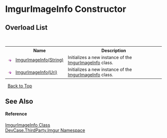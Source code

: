 # ImgurImageInfo Constructor 
 


## Overload List
&nbsp;<table><tr><th></th><th>Name</th><th>Description</th></tr><tr><td>![Public method](media/pubmethod.gif "Public method")</td><td><a href="M_DevCase_ThirdParty_Imgur_ImgurImageInfo__ctor">ImgurImageInfo(String)</a></td><td>
Initializes a new instance of the <a href="T_DevCase_ThirdParty_Imgur_ImgurImageInfo">ImgurImageInfo</a> class.</td></tr><tr><td>![Public method](media/pubmethod.gif "Public method")</td><td><a href="M_DevCase_ThirdParty_Imgur_ImgurImageInfo__ctor_1">ImgurImageInfo(Uri)</a></td><td>
Initializes a new instance of the <a href="T_DevCase_ThirdParty_Imgur_ImgurImageInfo">ImgurImageInfo</a> class.</td></tr></table>&nbsp;
<a href="#imgurimageinfo-constructor">Back to Top</a>

## See Also


#### Reference
<a href="T_DevCase_ThirdParty_Imgur_ImgurImageInfo">ImgurImageInfo Class</a><br /><a href="N_DevCase_ThirdParty_Imgur">DevCase.ThirdParty.Imgur Namespace</a><br />